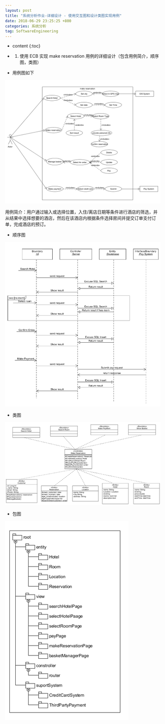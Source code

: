```yaml
---
layout: post
title: "系统分析作业-详细设计 - 使用交互图和设计类图实现用例"
date: 2018-06-29 23:25:25 +800
categories: 系统分析
tag: SoftwareEngineering
---
```

* content
{:toc}


* 1. 使用 ECB 实现 make reservation 用例的详细设计（包含用例简介，顺序图，类图）
* 用例图如下

![](/styles/imgs/UML/uml-13-usecase.png)

用例简介：用户通过输入或选择位置，入住/离店日期等条件进行酒店的筛选，并从结果中选择想要的酒店，然后在该酒店内根据条件选择房间并提交订单支付订单，完成酒店的预订。

* 顺序图

![](/styles/imgs/UML/uml-13-seq-1.png)

* 类图

![](/styles/imgs/UML/uml-16-class.png)

* 包图

![](/styles/imgs/UML/uml-16-pkg.png)